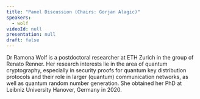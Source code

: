 ```yaml
---
title: "Panel Discussion (Chairs: Gorjan Alagic)"
speakers:
  - wolf
videoId: null
presentation: null
draft: false
---
```

Dr Ramona Wolf is a postdoctoral researcher at ETH Zurich in the group of Renato Renner. Her research interests lie in the area of quantum cryptography, especially in security proofs for quantum key distribution protocols and their role in larger (quantum) communication networks, as well as quantum random number generation. She obtained her PhD at Leibniz University Hanover, Germany in 2020.



<!-- fields to use above: -->
<!-- videoId: "Vfl9pPh6ipI" -->
<!-- presentation: "/slides/invited-MargaridaPereira.pdf" -->
